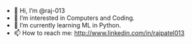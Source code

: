 - 👋 Hi, I’m @raj-013
- 👀 I’m interested in Computers and Coding.
- 🌱 I’m currently learning ML in Python.
- 📫 How to reach me: http://www.linkedin.com/in/rajpatel013

